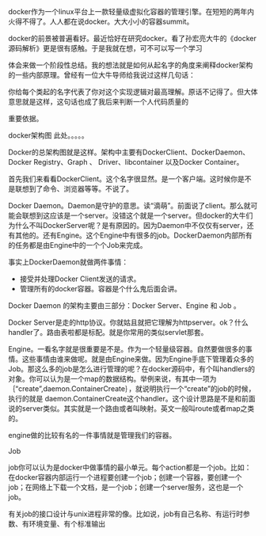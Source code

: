 docker作为一个linux平台上一款轻量级虚拟化容器的管理引擎。在短短的两年内火得不得了。人人都在说docker。大大小小的容器summit。

docker的前景被普遍看好。最近恰好在研究docker。看了孙宏亮大牛的《docker源码解析》更是很有感触。于是我就在想，可不可以写一个学习

体会来做一个阶段性总结。我的想法就是如何从起名字的角度来阐释docker架构的一些内部原理。曾经有一位大牛导师给我说过这样几句话：

你给每个类起的名字代表了你对这个实现逻辑对最高理解。原话不记得了。但大体意思就是这样，这句话也成了我后来判断一个人代码质量的

重要依据。


docker架构图  此处。。。。。



Docker的总架构图就是这样。架构中主要有DockerClient、DockerDaemon、Docker Registry、Graph 、 Driver、libcontainer 以及Docker Container。


首先我们来看看DockerClient。这个名字很显然。是一个客户端。这时候你是不是联想到了命令、浏览器等等。不说了。


Docker Daemon。Daemon是守护的意思。读“滴萌”。前面说了client。那么就可能会联想到这应该是一个server。没错这个就是一个server。但docker的大牛们为什么不叫DockerServer呢？是有原因的。因为Daemon中不仅仅有server，还有其他的。还有Engine。这个Engine中有很多的job。DockerDaemon内部所有的任务都是由Engine中的一个个Job来完成。

事实上DockerDaemon就做两件事情：
* 接受并处理Docker Client发送的请求。
* 管理所有的docker容器。容器是个什么鬼后面会讲。

Docker Daemon 的架构主要由三部分：Docker Server、Engine 和 Job 。

Docker Server是走的http协议。你就姑且就把它理解为httpserver。ok？什么handler了。路由表啦都是标配。就是你常用的类似servlet那套。



Engine。一看名字就是很重要是不是。作为一个轻量级容器。自然要做很多的事情。这些事情由谁来做呢。就是由Engine来做。因为Engine手底下管理着众多的Job。那这么多的job是怎么进行管理的呢？在docker源码中，有个叫handlers的对象。你可以认为是一个map的数据结构。举例来说，有其中一项为｛“create”,daemon.ContainerCreate｝，就说明执行一个“create”的job的时候，执行的就是
daemon.ContainerCreate这个handler。这个设计思路是不是和前面说的server类似。其实就是一个路由或者叫映射。英文一般叫route或者map之类的。


engine做的比较有名的一件事情就是管理我们的容器。


Job

job你可以认为是docker中做事情的最小单元。每个action都是一个job。比如：在docker容器内部运行一个进程要创建一个job；创建一个容器，要创建一个job；在网络上下载一个文档，是一个job；创建一个server服务，这也是一个job。


有关job的接口设计与unix进程非常的像。比如说，job有自己名称、有运行时参数、有环境变量、有个标准输出






